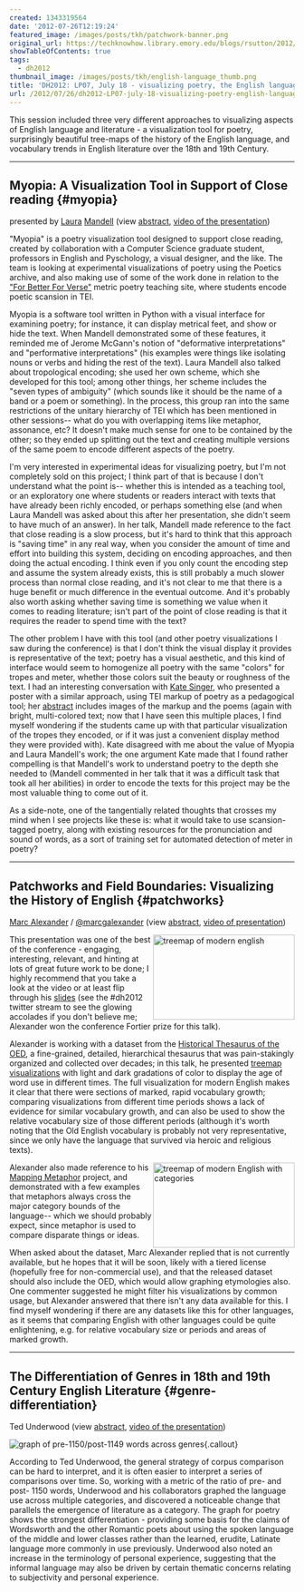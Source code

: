 ```yaml
---
created: 1343319564
date: '2012-07-26T12:19:24'
featured_image: /images/posts/tkh/patchwork-banner.png
original_url: https://techknowhow.library.emory.edu/blogs/rsutton/2012/07/26/dh2012-LP07-july-18-visualizing-poetry-english-language-and-diction
showTableOfContents: true
tags:
  - dh2012
thumbnail_image: /images/posts/tkh/english-language_thumb.png
title: 'DH2012: LP07, July 18 - visualizing poetry, the English language, and vocabulary in genre over time'
url: /2012/07/26/dh2012-LP07-july-18-visualizing-poetry-english-language-and-diction/
---
```



This session included three very different approaches to visualizing aspects of English language and literature - a visualization tool for poetry, surprisingly beautiful tree-maps of the history of the English language, and vocabulary trends in English literature over the 18th and 19th Century.



* * *

## Myopia: A Visualization Tool in Support of Close reading {#myopia}

presented by [Laura](http://www.users.muohio.edu/mandellc/) [Mandell](http://idhmc.tamu.edu/the-director/)
(view [abstract](http://www.dh2012.uni-hamburg.de/conference/programme/abstracts/myopia-a-visualization-tool-in-support-of-close-reading/), [video of the presentation](http://lecture2go.uni-hamburg.de/konferenzen/-/k/13930))

"Myopia" is a poetry visualization tool designed to support close reading, created by collaboration with a Computer Science graduate student, professors in English and Pyschology, a visual designer, and the like.  The team is looking at experimental visualizations of poetry using the Poetics archive, and also making use of some of the work done in relation to the ["For Better For Verse"](http://prosody.lib.virginia.edu/) metric poetry teaching site, where students encode poetic scansion in TEI.

Myopia is a software tool written in Python with a visual interface for examining poetry; for instance, it can display metrical feet, and show or hide the text.  When Mandell demonstrated some of these features, it reminded me of Jerome McGann's notion of "deformative interpretations" and "performative interpretations" (his examples were things like isolating nouns or verbs and hiding the rest of the text).  Laura Mandell also talked about tropological encoding; she used her own scheme, which she developed for this tool; among other things, her scheme includes the "seven types of ambiguity" (which sounds like it should be the name of a band or a poem or something).  In the process, this group ran into the same restrictions of the unitary hierarchy of TEI which has been mentioned in other sessions-- what do you with overlapping items like metaphor, assonance, etc? It doesn't make much sense for one to be contained by the other; so they ended up splitting out the text and creating multiple versions of the same poem to encode different aspects of the poetry.

I'm very interested in experimental ideas for visualizing poetry, but I'm not completely sold on this project; I think part of that is because I don't understand what the point is-- whether this is intended as a teaching tool, or an exploratory one where students or readers interact with texts that have already been richly encoded, or perhaps something else (and when Laura Mandell was asked about this after her presentation, she didn't seem to have much of an answer).  In her talk, Mandell made reference to the fact that close reading is a slow process, but it's hard to think that this approach is "saving time" in any real way, when you consider the amount of time and effort into building this system, deciding on encoding approaches, and then doing the actual encoding.  I think even if you only count the encoding step and assume the system already exists, this is still probably a much slower process than normal close reading, and it's not clear to me that there is a huge benefit or much difference in the eventual outcome.  And it's probably also worth asking whether saving time is something we value when it comes to reading literature; isn't part of the point of close reading is that it requires the reader to spend time with the text?

The other problem I have with this tool (and other poetry visualizations I saw during the conference) is that I don't think the visual display it provides is representative of the text; poetry has a visual aesthetic, and this kind of interface would seem to homogenize all poetry with the same "colors" for tropes and meter, whether those colors suit the beauty or roughness of the text. I had an interesting conversation with [Kate Singer](http://twitter.com/kateasinger), who presented a poster with a similar approach, using TEI markup of poetry as a pedagogical tool; her [abstract](http://www.dh2012.uni-hamburg.de/conference/programme/abstracts/the-melesina-trench-project-markup-vocabularies-poetics-and-undergraduate-pedagogy/) includes images of the markup and the poems (again with bright, multi-colored text; now that I have seen this multiple places, I find myself wondering if the students came up with that particular visualization of the tropes they encoded, or if it was just a convenient display method they were provided with). Kate disagreed with me about the value of Myopia and Laura Mandell's work; the one argument Kate made that I found rather compelling is that Mandell's work to understand poetry to the depth she needed to (Mandell commented in her talk that it was a difficult task that took all her abilities) in order to encode the texts for this project may be the most valuable thing to come out of it.

As a side-note, one of the tangentially related thoughts that crosses my mind when I see projects like these is: what it would take to use scansion-tagged poetry, along with existing resources for the pronunciation and sound of words, as a sort of training set for automated detection of meter in poetry?

* * *

## Patchworks and Field Boundaries: Visualizing the History of English {#patchworks}

[Marc Alexander](http://www.gla.ac.uk/schools/critical/staff/marcalexander/#d.en.196907) / [@marcgalexander](http://twitter.com/marcgalexander) (view [abstract](http://www.dh2012.uni-hamburg.de/conference/programme/abstracts/patchworks-and-field-boundaries-visualizing-the-history-of-english/), [video of presentation](http://lecture2go.uni-hamburg.de/konferenzen/-/k/13931))

<a href="http://i.imgur.com/76CWeh.jpg"><img src="http://i.imgur.com/76CWeh.jpg" alt="treemap of modern english" width="250" height="150" style="float: right;" /></a>

This presentation was one of the best of the conference - engaging, interesting, relevant, and hinting at lots of great future work to be done; I highly recommend that you take a look at the video or at least flip through his [slides](http://www.slideshare.net/marcgalexander/patchworks-and-fieldboundaries-visualising-the-history-of-english) (see the #dh2012 twitter stream to see the glowing accolades if you don't believe me; Alexander won the conference Fortier prize for this talk).

Alexander is working with a dataset from the [Historical Thesaurus of the OED](http://www.oup.com/online/ht/), a fine-grained, detailed, hierarchical thesaurus that was pain-stakingly organized and collected over decades; in this talk, he presented [treemap visualizations](http://en.wikipedia.org/wiki/Treemapping) with light and dark gradations of color to display the age of word use in different times.  The full visualization for modern English makes it clear that there were sections of marked, rapid vocabulary growth; comparing visualizations from different time periods shows a lack of evidence for similar vocabulary growth, and can also be used to show the relative vocabulary size of those different periods (although it's worth noting that the Old English vocabulary is probably not very representative, since we only have the language that survived via heroic and religious texts).

<a href="http://i.imgur.com/7ln3Wh.jpg"><img src="http://i.imgur.com/7ln3Wh.jpg" alt="treemap of modern English with categories" width="250" height="150" style="float: right;" /></a>

Alexander also made reference to his [Mapping Metaphor](http://www.gla.ac.uk/schools/critical/research/fundedresearchprojects/metaphor/) project, and demonstrated with a few examples that metaphors always cross the major category bounds of the language-- which we should probably expect, since metaphor is used to compare disparate things or ideas.

When asked about the dataset, Marc Alexander replied that is not currently available, but he hopes that it will be soon, likely with a tiered license (hopefully free for non-commercial use), and that the released dataset should also include the OED, which would allow graphing etymologies also.  One commenter suggested he might filter his visualizations by common usage, but Alexander answered that there isn't any data available for this.  I find myself wondering if there are any datasets like this for other languages, as it seems that comparing English with other languages could be quite enlightening, e.g. for relative vocabulary size or periods and areas of marked growth.

* * *

## The Differentiation of Genres in 18th and 19th Century English Literature {#genre-differentiation}

Ted Underwood (view [abstract](http://www.dh2012.uni-hamburg.de/conference/programme/abstracts/the-differentiation-of-genres-in-eighteenth--and-nineteenth-century-english-literature/), [video of the presentation](http://lecture2go.uni-hamburg.de/konferenzen/-/k/13933))

![graph of pre-1150/post-1149 words across genres](http://www.dh2012.uni-hamburg.de/wp-content/uploads/2012/07/img289-1.jpg){.callout}

According to Ted Underwood, the general strategy of corpus comparison can be hard to interpret, and it is often easier to interpret a series of comparisons over time.  So, working with a metric of the ratio of pre- and post- 1150 words, Underwood and his collaborators graphed the language use across multiple categories, and discovered a noticeable change that parallels the emergence of literature as a category.  The graph for poetry shows the strongest differentiation - providing some basis for the claims of Wordsworth and the other Romantic poets about using the spoken language of the middle and lower classes rather than the learned, erudite, Latinate language more commonly in use previously.  Underwood also noted an increase in the terminology of personal experience, suggesting that the informal language may also be driven by certain thematic concerns relating to subjectivity and personal experience.